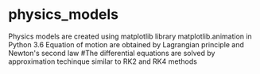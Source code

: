 # physics_models
Physics models are created using matplotlib library matplotlib.animation in Python 3.6
Equation of motion are obtained by Lagrangian principle and Newton's second law
#The differential equations are solved by approximation techinque similar to RK2 and RK4 methods




